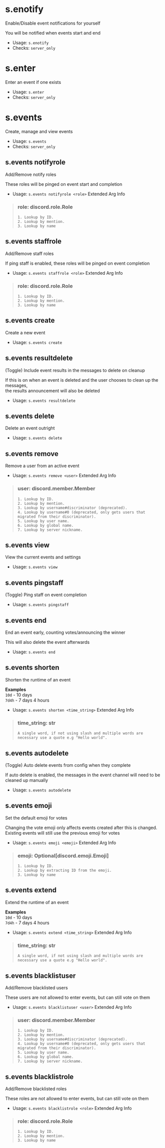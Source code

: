 # s.enotify
Enable/Disable event notifications for yourself<br/>

You will be notified when events start and end<br/>
 - Usage: `s.enotify`
 - Checks: `server_only`
# s.enter
Enter an event if one exists<br/>
 - Usage: `s.enter`
 - Checks: `server_only`
# s.events
Create, manage and view events<br/>
 - Usage: `s.events`
 - Checks: `server_only`
## s.events notifyrole
Add/Remove notify roles<br/>

These roles will be pinged on event start and completion<br/>
 - Usage: `s.events notifyrole <role>`
Extended Arg Info
> ### role: discord.role.Role
> 
> 
>     1. Lookup by ID.
>     2. Lookup by mention.
>     3. Lookup by name
> 
>     
## s.events staffrole
Add/Remove staff roles<br/>

If ping staff is enabled, these roles will be pinged on event completion<br/>
 - Usage: `s.events staffrole <role>`
Extended Arg Info
> ### role: discord.role.Role
> 
> 
>     1. Lookup by ID.
>     2. Lookup by mention.
>     3. Lookup by name
> 
>     
## s.events create
Create a new event<br/>
 - Usage: `s.events create`
## s.events resultdelete
(Toggle) Include event results in the messages to delete on cleanup<br/>

If this is on when an event is deleted and the user chooses to clean up the messages,<br/>
the results announcement will also be deleted<br/>
 - Usage: `s.events resultdelete`
## s.events delete
Delete an event outright<br/>
 - Usage: `s.events delete`
## s.events remove
Remove a user from an active event<br/>
 - Usage: `s.events remove <user>`
Extended Arg Info
> ### user: discord.member.Member
> 
> 
>     1. Lookup by ID.
>     2. Lookup by mention.
>     3. Lookup by username#discriminator (deprecated).
>     4. Lookup by username#0 (deprecated, only gets users that migrated from their discriminator).
>     5. Lookup by user name.
>     6. Lookup by global name.
>     7. Lookup by server nickname.
> 
>     
## s.events view
View the current events and settings<br/>
 - Usage: `s.events view`
## s.events pingstaff
(Toggle) Ping staff on event completion<br/>
 - Usage: `s.events pingstaff`
## s.events end
End an event early, counting votes/announcing the winner<br/>

This will also delete the event afterwards<br/>
 - Usage: `s.events end`
## s.events shorten
Shorten the runtime of an event<br/>

**Examples**<br/>
`10d` - 10 days<br/>
`7d4h` - 7 days 4 hours<br/>
 - Usage: `s.events shorten <time_string>`
Extended Arg Info
> ### time_string: str
> ```
> A single word, if not using slash and multiple words are necessary use a quote e.g "Hello world".
> ```
## s.events autodelete
(Toggle) Auto delete events from config when they complete<br/>

If auto delete is enabled, the messages in the event channel will need to be cleaned up manually<br/>
 - Usage: `s.events autodelete`
## s.events emoji
Set the default emoji for votes<br/>

Changing the vote emoji only affects events created after this is changed.<br/>
Existing events will still use the previous emoji for votes<br/>
 - Usage: `s.events emoji <emoji>`
Extended Arg Info
> ### emoji: Optional[discord.emoji.Emoji]
> 
> 
>     1. Lookup by ID.
>     2. Lookup by extracting ID from the emoji.
>     3. Lookup by name
> 
>     
## s.events extend
Extend the runtime of an event<br/>

**Examples**<br/>
`10d` - 10 days<br/>
`7d4h` - 7 days 4 hours<br/>
 - Usage: `s.events extend <time_string>`
Extended Arg Info
> ### time_string: str
> ```
> A single word, if not using slash and multiple words are necessary use a quote e.g "Hello world".
> ```
## s.events blacklistuser
Add/Remove blacklisted users<br/>

These users are not allowed to enter events, but can still vote on them<br/>
 - Usage: `s.events blacklistuser <user>`
Extended Arg Info
> ### user: discord.member.Member
> 
> 
>     1. Lookup by ID.
>     2. Lookup by mention.
>     3. Lookup by username#discriminator (deprecated).
>     4. Lookup by username#0 (deprecated, only gets users that migrated from their discriminator).
>     5. Lookup by user name.
>     6. Lookup by global name.
>     7. Lookup by server nickname.
> 
>     
## s.events blacklistrole
Add/Remove blacklisted roles<br/>

These roles are not allowed to enter events, but can still vote on them<br/>
 - Usage: `s.events blacklistrole <role>`
Extended Arg Info
> ### role: discord.role.Role
> 
> 
>     1. Lookup by ID.
>     2. Lookup by mention.
>     3. Lookup by name
> 
>     
